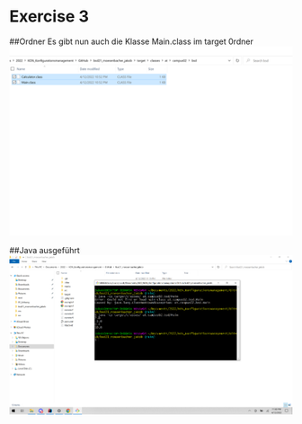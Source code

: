 # Exercise 3


##Ordner
Es gibt nun auch die Klasse Main.class im target 0rdner
![Picture 1](media/ex3.PNG)


##Java ausgeführt
![Java executed](media/ex3_1.PNG)